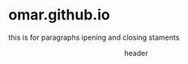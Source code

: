 # omar.github.io
<html>

<p> this is for paragraphs ipening and closing staments </p>
<header> header </h>
</html>
